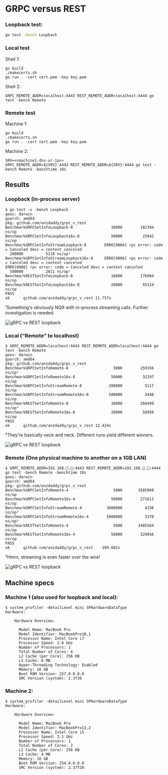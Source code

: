 # GRPC versus REST

### Loopback test:

```bash
go test -bench Loopback
```

### Local test

Shell 1:

```
go build
./makecerts.sh
go run . -cert cert.pem -key key.pem
```

Shell 2:

```
GRPC_REMOTE_ADDR=localhost:4443 REST_REMOTE_ADDR=localhost:4444 go test -bench Remote
```

### Remote test

Machine 1:

```
go build
./makecerts.sh
go run . -cert cert.pem -key key.pem
```

Machine 2:

```
SRV=<<machine1-dns-or-ip>>
GRPC_REMOTE_ADDR=${SRV}:4443 REST_REMOTE_ADDR=${SRV}:4444 go test -bench Remote -benchtime 10s
```

## Results

### Loopback (in-process server)

```
$ go test -v -bench Loopback
goos: darwin
goarch: amd64
pkg: github.com/anzdaddy/grpc_v_rest
BenchmarkGRPCSetInfoLoopback-8            	   10000	    182394 ns/op
BenchmarkGRPCSetInfoLoopback16x-8         	   50000	     25942 ns/op
BenchmarkGRPCSetInfoStreamLoopback-8      	ERRO[0004] rpc error: code = Canceled desc = context canceled
  200000	      5118 ns/op¹
BenchmarkGRPCSetInfoStreamLoopback16x-8   	ERRO[0006] rpc error: code = Canceled desc = context canceled
ERRO[0006] rpc error: code = Canceled desc = context canceled
  500000	      2811 ns/op¹
BenchmarkRESTSetInfoLoopback-8            	   10000	    176904 ns/op
BenchmarkRESTSetInfoLoopback16x-8         	   20000	     55124 ns/op
PASS
ok  	github.com/anzdaddy/grpc_v_rest	11.757s
```

¹Something's obviously NQR with in-process streaming calls. Further investigation is needed.

![](https://chart.googleapis.com/chart?cht=bvg&chs=300x300&chdl=gRPC|REST&chd=t:182.394,25.942|176.904,55.124&chds=a&chxt=x,y&chxl=0:|1x|16x|&chco=4D89F9,C6D9FD&chxs=1N**+µs&chma=10,10,10,10&chbh=30,5,20 "gRPC vs REST loopback")

### Local (“Remote” to localhost)

```
$ GRPC_REMOTE_ADDR=localhost:4443 REST_REMOTE_ADDR=localhost:4444 go test -bench Remote
goos: darwin
goarch: amd64
pkg: github.com/anzdaddy/grpc_v_rest
BenchmarkGRPCSetInfoRemote-8            	    5000	    259356 ns/op²
BenchmarkGRPCSetInfoRemote16x-8         	   50000	     32297 ns/op
BenchmarkGRPCSetInfoStreamRemote-8      	  200000	      5117 ns/op
BenchmarkGRPCSetInfoStreamRemote16x-8   	  500000	      3448 ns/op
BenchmarkRESTSetInfoRemote-8            	   10000	    260499 ns/op²
BenchmarkRESTSetInfoRemote16x-8         	   20000	     58950 ns/op
PASS
ok  	github.com/anzdaddy/grpc_v_rest	12.424s
```

²They're basically neck and neck. Different runs yield different winners.

![](https://chart.googleapis.com/chart?cht=bvg&chs=450x300&chdl=gRPC|gRPC+(stream)|REST&chd=t:259.356,32.297|5.117,3.448|260.499,58.950&chds=a&chxt=x,y&chxl=0:|1x|16x|&chco=4D89F9,FF6600,C6D9FD&chxs=1N**+µs&chma=10,10,10,10&chbh=30,5,20 "gRPC vs REST loopback")

### Remote (One physical machine to another on a 1GB LAN)

```
$ GRPC_REMOTE_ADDR=192.168.🚫.🚫:4443 REST_REMOTE_ADDR=192.168.🚫.🚫:4444 go test -bench Remote -benchtime 10s
goos: darwin
goarch: amd64
pkg: github.com/anzdaddy/grpc_v_rest
BenchmarkGRPCSetInfoRemote-4                    5000       3585969 ns/op
BenchmarkGRPCSetInfoRemote16x-4                50000        271611 ns/op
BenchmarkGRPCSetInfoStreamRemote-4           3000000          4156 ns/op³
BenchmarkGRPCSetInfoStreamRemote16x-4        5000000          3378 ns/op³
BenchmarkRESTSetInfoRemote-4                    5000       3485564 ns/op
BenchmarkRESTSetInfoRemote16x-4                50000        329956 ns/op
PASS
ok      github.com/anzdaddy/grpc_v_rest    109.602s
```

³Hmm, streaming is even faster over the wire!

![](https://chart.googleapis.com/chart?cht=bvg&chs=400x300&chdl=gRPC|gRPC+(stream)|REST&chd=t:3.585969,0.271611|0.004156,0.003378|3.485564,0.329956&chds=a&chxt=x,y,y&chxl=0:|1x|16x|2:||ms|&chco=4D89F9,FF6600,C6D9FD&chma=10,10,10,10&chbh=30,5,20&chxs=1N*s "gRPC vs REST loopback")

## Machine specs

### Machine 1 (also used for loopback and local):

```
$ system_profiler -detailLevel mini SPHardwareDataType
Hardware:

    Hardware Overview:

      Model Name: MacBook Pro
      Model Identifier: MacBookPro10,1
      Processor Name: Intel Core i7
      Processor Speed: 2.6 GHz
      Number of Processors: 1
      Total Number of Cores: 4
      L2 Cache (per Core): 256 KB
      L3 Cache: 6 MB
      Hyper-Threading Technology: Enabled
      Memory: 16 GB
      Boot ROM Version: 257.0.0.0.0
      SMC Version (system): 2.3f36
```

### Machine 2:

```
$ system_profiler -detailLevel mini SPHardwareDataType
Hardware:

    Hardware Overview:

      Model Name: MacBook Pro
      Model Identifier: MacBookPro13,2
      Processor Name: Intel Core i5
      Processor Speed: 3.1 GHz
      Number of Processors: 1
      Total Number of Cores: 2
      L2 Cache (per Core): 256 KB
      L3 Cache: 4 MB
      Memory: 16 GB
      Boot ROM Version: 254.0.0.0.0
      SMC Version (system): 2.37f20
```
